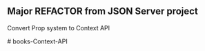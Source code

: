 ## Major REFACTOR from JSON Server project
Convert Prop system to Context API

#   b o o k s - C o n t e x t - A P I  
 